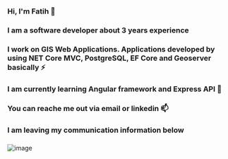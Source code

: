 ### Hi, I'm Fatih 👋

### I am a software developer about 3 years experience 

### I work on GIS Web Applications. Applications developed by using NET Core MVC, PostgreSQL, EF Core and Geoserver basically ⚡

### I am currently learning Angular framework and Express API 🌱

### You can reache me out via email or linkedin 📫

### I am leaving my communication information below

### 

![image](https://user-images.githubusercontent.com/23283714/148122375-2894af65-382c-4026-9309-83a05270e4ac.png)

<!--
**fatih-guler/fatih-guler** is a ✨ _special_ ✨ repository because its `README.md` (this file) appears on your GitHub profile.
![image](https://user-images.githubusercontent.com/23283714/148122326-af5e55c8-24a4-4085-942e-34691f65e9ce.png)

Here are some ideas to get you started:

- 🔭 I’m currently working on ...
- 🌱 I’m currently learning ...
- 👯 I’m looking to collaborate on ...
- 🤔 I’m looking for help with ...
- 💬 Ask me about ...
- 📫 How to reach me: ...
- 😄 Pronouns: ...
- ⚡ Fun fact: ...
-->
